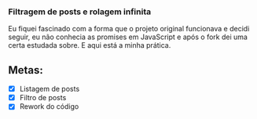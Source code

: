 ### Filtragem de posts e rolagem infinita
Eu fiquei fascinado com a forma que o projeto original funcionava e decidi seguir, eu não conhecia as promises em JavaScript e após o fork dei uma certa estudada sobre. E aqui está a minha prática.

## Metas:
- [x] Listagem de posts
- [x] Filtro de posts
- [x] Rework do código
